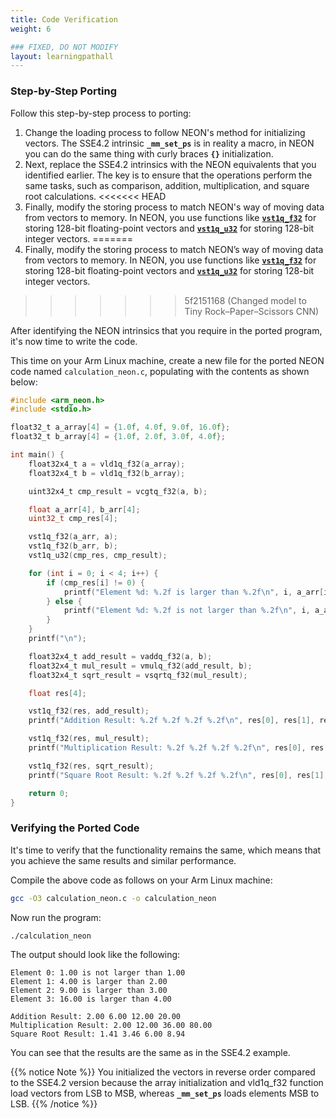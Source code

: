 ```yaml
---
title: Code Verification
weight: 6

### FIXED, DO NOT MODIFY
layout: learningpathall
---
```


### Step-by-Step Porting

Follow this step-by-step process to porting:

1. Change the loading process to follow NEON's method for initializing vectors. The SSE4.2 intrinsic **`_mm_set_ps`** is in reality a macro, in NEON you can do the same thing with curly braces **`{}`** initialization.
2. Next, replace the SSE4.2 intrinsics with the NEON equivalents that you identified earlier. The key is to ensure that the operations perform the same tasks, such as comparison, addition, multiplication, and square root calculations.
<<<<<<< HEAD
3. Finally, modify the storing process to match NEON's way of moving data from vectors to memory. In NEON, you use functions like [**`vst1q_f32`**](https://simd.info/c_intrinsic/vst1q_f32/) for storing 128-bit floating-point vectors and [**`vst1q_u32`**](https://simd.info/c_intrinsic/vst1q_u32/) for storing 128-bit integer vectors.
=======
3. Finally, modify the storing process to match NEON’s way of moving data from vectors to memory. In NEON, you use functions like [**`vst1q_f32`**](https://simd.info/c_intrinsic/vst1q_f32/) for storing 128-bit floating-point vectors and [**`vst1q_u32`**](https://simd.info/c_intrinsic/vst1q_u32/) for storing 128-bit integer vectors.
>>>>>>> 5f2151168 (Changed model to Tiny Rock–Paper–Scissors CNN)

After identifying the NEON intrinsics that you require in the ported program, it's now time to write the code.

This time on your Arm Linux machine, create a new file for the ported NEON code named `calculation_neon.c`, populating with the contents as shown below:

```C
#include <arm_neon.h>
#include <stdio.h>

float32_t a_array[4] = {1.0f, 4.0f, 9.0f, 16.0f};
float32_t b_array[4] = {1.0f, 2.0f, 3.0f, 4.0f};

int main() {
    float32x4_t a = vld1q_f32(a_array);
    float32x4_t b = vld1q_f32(b_array);

    uint32x4_t cmp_result = vcgtq_f32(a, b);

    float a_arr[4], b_arr[4];
    uint32_t cmp_res[4];

    vst1q_f32(a_arr, a);
    vst1q_f32(b_arr, b);
    vst1q_u32(cmp_res, cmp_result);

    for (int i = 0; i < 4; i++) {
        if (cmp_res[i] != 0) {
            printf("Element %d: %.2f is larger than %.2f\n", i, a_arr[i], b_arr[i]);
        } else {
            printf("Element %d: %.2f is not larger than %.2f\n", i, a_arr[i], b_arr[i]);
        }
    }
    printf("\n");

    float32x4_t add_result = vaddq_f32(a, b);
    float32x4_t mul_result = vmulq_f32(add_result, b);
    float32x4_t sqrt_result = vsqrtq_f32(mul_result);

    float res[4];

    vst1q_f32(res, add_result);
    printf("Addition Result: %.2f %.2f %.2f %.2f\n", res[0], res[1], res[2], res[3]);

    vst1q_f32(res, mul_result);
    printf("Multiplication Result: %.2f %.2f %.2f %.2f\n", res[0], res[1], res[2], res[3]);

    vst1q_f32(res, sqrt_result);
    printf("Square Root Result: %.2f %.2f %.2f %.2f\n", res[0], res[1], res[2], res[3]);

    return 0;
}
```

### Verifying the Ported Code

It's time to verify that the functionality remains the same, which means that you achieve the same results and similar performance.

Compile the above code as follows on your Arm Linux machine:

```bash
gcc -O3 calculation_neon.c -o calculation_neon
```

Now run the program:
```bash
./calculation_neon
```

The output should look like the following:

```output
Element 0: 1.00 is not larger than 1.00
Element 1: 4.00 is larger than 2.00
Element 2: 9.00 is larger than 3.00
Element 3: 16.00 is larger than 4.00

Addition Result: 2.00 6.00 12.00 20.00
Multiplication Result: 2.00 12.00 36.00 80.00
Square Root Result: 1.41 3.46 6.00 8.94
```

You can see that the results are the same as in the SSE4.2 example.

{{% notice Note %}} 
You initialized the vectors in reverse order compared to the SSE4.2 version because the array initialization and vld1q_f32 function load vectors from LSB to MSB, whereas **`_mm_set_ps`** loads elements MSB to LSB.
{{% /notice %}}
